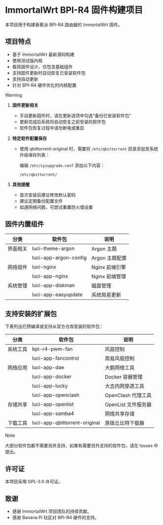 # ImmortalWrt BPI-R4 固件构建项目

本项目用于构建香蕉派 BPI-R4 路由器的 ImmortalWrt 固件。

## 项目特点

- 基于 ImmortalWrt 最新源码构建
- 使用测试版内核
- 极简固件设计，仅包含基础组件
- 支持固件更新时自动恢复已安装软件包
- 支持自动更新
- 针对 BPI-R4 硬件优化的内核配置

> [!WARNING]
>
> 1. **固件更新相关**
>
>    - 手动更新固件时，请在更新选项中勾选"备份已安装软件包"
>    - 更新完成后系统将自动恢复之前安装的软件包
>    - 软件包恢复过程中请勿断电或重启
>
> 2. **特定软件配置保存**
>
>    - 使用 qbittorrent-original 时，需要将 `/etc/qbittorrent` 目录添加至系统升级保存列表：
>
>      编辑 `/etc/sysupgrade.conf` 添加以下内容：
>
>      ```
>      /etc/qbittorrent/
>      ```
>
> 3. **其他提醒**
>
>    - 首次安装后建议修改默认密码
>    - 建议定期备份配置文件
>    - 如遇网络问题，可尝试重置防火墙设置

## 固件内置组件

| 分类     | 软件包                | 说明           |
| -------- | --------------------- | -------------- |
| 界面相关 | luci-theme-argon      | Argon 主题     |
|          | luci-app-argon-config | Argon 主题配置 |
| 网络组件 | luci-nginx            | Nginx 前端引擎 |
|          | luci-app-nginx        | Nginx 前端管理 |
| 系统管理 | luci-app-diskman      | 磁盘管理       |
|          | luci-app-easyupdate   | 系统简易更新   |

## 支持安装的扩展包

下表列出已预编译或支持从官方仓库安装的软件包：

| 分类     | 软件包                        | 说明                |
| -------- | ----------------------------- | ------------------- |
| 系统工具 | bpi-r4-pwm-fan                | 风扇控制            |
|          | luci-app-fancontrol           | 简易风扇控制        |
| 网络应用 | luci-app-dae                  | 大鹅网络工具        |
|          | luci-app-docker               | Docker 容器管理     |
|          | luci-app-lucky                | 大吉内网穿透工具    |
|          | luci-app-openclash            | OpenClash 代理工具  |
| 存储共享 | luci-app-openlist             | OpenList 文件服务器 |
|          | luci-app-samba4               | 网络共享存储        |
| 下载工具 | luci-app-qbittorrent-original | 原版丘比特下载器    |

> [!NOTE]
>
> 大部分软件包都不需要另外支持，如果有需要另外支持的软件包，请在 Issues 中提出。

## 许可证

本项目采用 GPL-3.0 许可证。

## 致谢

- 感谢 ImmortalWrt 项目团队的持续贡献。
- 感谢 Banana Pi 社区对 BPI-R4 硬件的支持。
